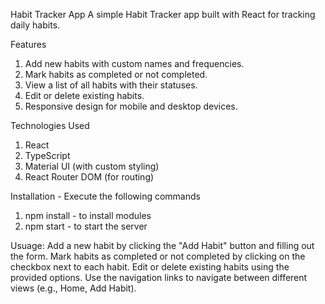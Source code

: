 Habit Tracker App
A simple Habit Tracker app built with React for tracking daily habits.

Features
1. Add new habits with custom names and frequencies.
2. Mark habits as completed or not completed.
3. View a list of all habits with their statuses.
4. Edit or delete existing habits.
5. Responsive design for mobile and desktop devices.

Technologies Used
1. React
2. TypeScript
3. Material UI (with custom styling)
4. React Router DOM (for routing)

Installation - Execute the following commands
1. npm install - to install modules
2. npm start - to start the server

Usuage:
Add a new habit by clicking the "Add Habit" button and filling out the form.
Mark habits as completed or not completed by clicking on the checkbox next to each habit.
Edit or delete existing habits using the provided options.
Use the navigation links to navigate between different views (e.g., Home, Add Habit).
